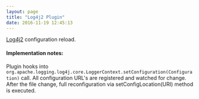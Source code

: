 ```yaml
---
layout: page
title: "Log4j2 Plugin"
date: 2016-11-19 12:45:13
---
```

[Log4j2](http://logging.apache.org/log4j/2.x/) configuration reload.

#### Implementation notes:
Plugin hooks into `org.apache.logging.log4j.core.LoggerContext.setConfiguration(Configuration)` call. All configuration URL's are
registered and watched for change. After the file change, full reconfiguration via setConfigLocation(URI) method is executed.


